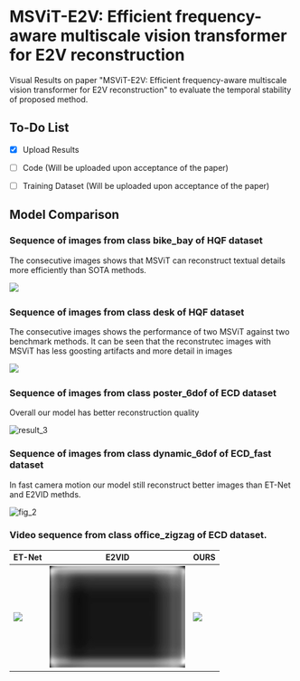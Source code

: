 # MSViT-E2V: Efficient frequency-aware multiscale vision transformer for E2V reconstruction
Visual Results on paper "MSViT-E2V: Efficient frequency-aware multiscale vision transformer for E2V reconstruction" to evaluate the temporal stability of proposed method.

## To-Do List

- [x] Upload Results  
- [ ] Code (Will be uploaded upon acceptance of the paper)
- [ ] Training Dataset (Will be uploaded upon acceptance of the paper)


## Model Comparison
### Sequence of images from class bike_bay of HQF dataset
The consecutive images shows that MSViT can reconstruct textual details more efficiently than SOTA methods. 

![](videos/result_bike_bay.png)
### Sequence of images from class desk of HQF dataset
The consecutive images shows the performance of two MSViT against two benchmark methods. It can be seen that the reconstrutec images with MSViT has less goosting artifacts and more detail in images

![](videos/desk_output.png)
### Sequence of images from class poster_6dof of ECD dataset
Overall our model has better reconstruction quality

![result_3](videos/results_3.png)
### Sequence of images from class dynamic_6dof of ECD_fast dataset
In fast camera motion our model still reconstruct better images than ET-Net and E2VID methds.

![fig_2](videos/dynamic.png)


### Video sequence from class office_zigzag of ECD dataset.

| ET-Net | E2VID | OURS |
|--------|-------|------|
| ![](videos/ET-Net.gif) | ![](videos/E2VID.gif) | ![](videos/OURS.gif) |

